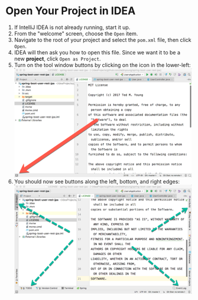 # Open Your Project in IDEA

1. If IntelliJ IDEA is not already running, start it up.
2. From the "welcome" screen, choose the `Open` item.
3. Navigate to the root of your project and select the `pom.xml` file, then click `Open`.
4. IDEA will then ask you how to open this file. Since we want it to be a new **project**, click `Open as Project`.
5. Turn on the tool window buttons by clicking on the icon in the lower-left:
    ![](intellij-tool-windows-button.png)
6. You should now see buttons along the left, bottom, and right edges:
    ![](intellij-tool-windows-visible.png)
